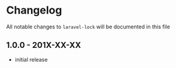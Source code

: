# Changelog

All notable changes to `laravel-lock` will be documented in this file

## 1.0.0 - 201X-XX-XX

- initial release
